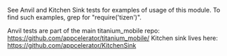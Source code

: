 See Anvil and Kitchen Sink tests for examples of usage of this module. To find such examples, grep for "require('tizen')".

Anvil tests are part of the main titanium_mobile repo: https://github.com/appcelerator/titanium_mobile/
Kitchen sink lives here: https://github.com/appcelerator/KitchenSink